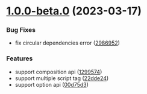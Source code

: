 # [1.0.0-beta.0](https://github.com/baiwusanyu-c/unplugin-vue-cssvars/compare/129957415d4c29b3c50fec5eca43ef2eb0632d6e...v1.0.0-beta.0) (2023-03-17)


### Bug Fixes

* fix circular dependencies error ([2986952](https://github.com/baiwusanyu-c/unplugin-vue-cssvars/commit/2986952713e05579f4f201a6e72b7a0b3b6a36e7))


### Features

* support composition api ([1299574](https://github.com/baiwusanyu-c/unplugin-vue-cssvars/commit/129957415d4c29b3c50fec5eca43ef2eb0632d6e))
* support multiple script tag ([22dde24](https://github.com/baiwusanyu-c/unplugin-vue-cssvars/commit/22dde2485de2fd4e6503ee5e703316157c5297c6))
* support option api ([00d75d3](https://github.com/baiwusanyu-c/unplugin-vue-cssvars/commit/00d75d3b6f7a7959ced026c87d56e98d7d7deeeb))



